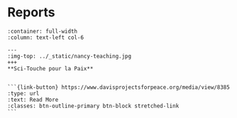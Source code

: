 # Reports

````{panels}
:container: full-width
:column: text-left col-6

---
:img-top: ../_static/nancy-teaching.jpg
+++
**Sci-Touche pour la Paix**


```{link-button} https://www.davisprojectsforpeace.org/media/view/8385
:type: url
:text: Read More
:classes: btn-outline-primary btn-block stretched-link
```

````
